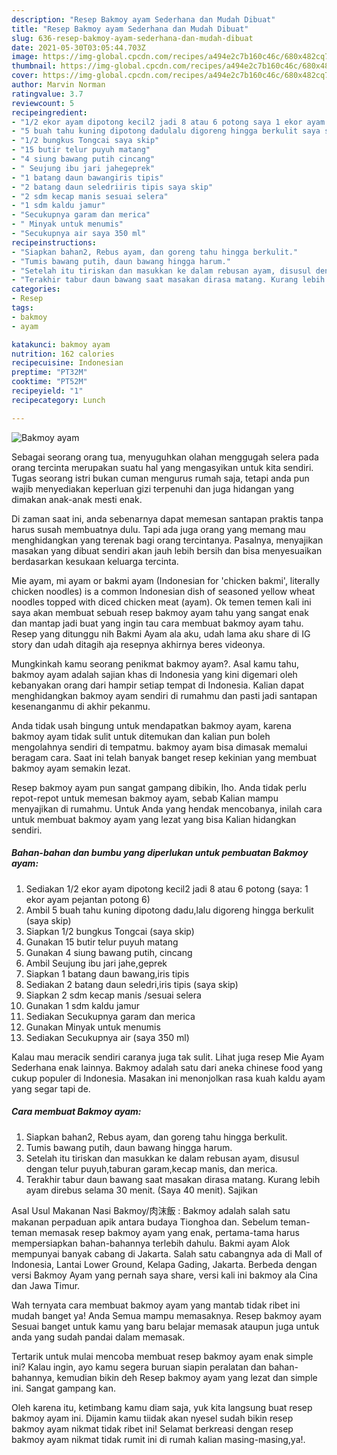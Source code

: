 ```yaml
---
description: "Resep Bakmoy ayam Sederhana dan Mudah Dibuat"
title: "Resep Bakmoy ayam Sederhana dan Mudah Dibuat"
slug: 636-resep-bakmoy-ayam-sederhana-dan-mudah-dibuat
date: 2021-05-30T03:05:44.703Z
image: https://img-global.cpcdn.com/recipes/a494e2c7b160c46c/680x482cq70/bakmoy-ayam-foto-resep-utama.jpg
thumbnail: https://img-global.cpcdn.com/recipes/a494e2c7b160c46c/680x482cq70/bakmoy-ayam-foto-resep-utama.jpg
cover: https://img-global.cpcdn.com/recipes/a494e2c7b160c46c/680x482cq70/bakmoy-ayam-foto-resep-utama.jpg
author: Marvin Norman
ratingvalue: 3.7
reviewcount: 5
recipeingredient:
- "1/2 ekor ayam dipotong kecil2 jadi 8 atau 6 potong saya 1 ekor ayam pejantan potong 6"
- "5 buah tahu kuning dipotong dadulalu digoreng hingga berkulit saya skip"
- "1/2 bungkus Tongcai saya skip"
- "15 butir telur puyuh matang"
- "4 siung bawang putih cincang"
- " Seujung ibu jari jahegeprek"
- "1 batang daun bawangiris tipis"
- "2 batang daun seledriiris tipis saya skip"
- "2 sdm kecap manis sesuai selera"
- "1 sdm kaldu jamur"
- "Secukupnya garam dan merica"
- " Minyak untuk menumis"
- "Secukupnya air saya 350 ml"
recipeinstructions:
- "Siapkan bahan2, Rebus ayam, dan goreng tahu hingga berkulit."
- "Tumis bawang putih, daun bawang hingga harum."
- "Setelah itu tiriskan dan masukkan ke dalam rebusan ayam, disusul dengan telur puyuh,taburan garam,kecap manis, dan merica."
- "Terakhir tabur daun bawang saat masakan dirasa matang. Kurang lebih ayam direbus selama 30 menit. (Saya 40 menit). Sajikan"
categories:
- Resep
tags:
- bakmoy
- ayam

katakunci: bakmoy ayam 
nutrition: 162 calories
recipecuisine: Indonesian
preptime: "PT32M"
cooktime: "PT52M"
recipeyield: "1"
recipecategory: Lunch

---
```



![Bakmoy ayam](https://img-global.cpcdn.com/recipes/a494e2c7b160c46c/680x482cq70/bakmoy-ayam-foto-resep-utama.jpg)

Sebagai seorang orang tua, menyuguhkan olahan menggugah selera pada orang tercinta merupakan suatu hal yang mengasyikan untuk kita sendiri. Tugas seorang istri bukan cuman mengurus rumah saja, tetapi anda pun wajib menyediakan keperluan gizi terpenuhi dan juga hidangan yang dimakan anak-anak mesti enak.

Di zaman  saat ini, anda sebenarnya dapat memesan santapan praktis tanpa harus susah membuatnya dulu. Tapi ada juga orang yang memang mau menghidangkan yang terenak bagi orang tercintanya. Pasalnya, menyajikan masakan yang dibuat sendiri akan jauh lebih bersih dan bisa menyesuaikan berdasarkan kesukaan keluarga tercinta. 

Mie ayam, mi ayam or bakmi ayam (Indonesian for &#39;chicken bakmi&#39;, literally chicken noodles) is a common Indonesian dish of seasoned yellow wheat noodles topped with diced chicken meat (ayam). Ok temen temen kali ini saya akan membuat sebuah resep bakmoy ayam tahu yang sangat enak dan mantap jadi buat yang ingin tau cara membuat bakmoy ayam tahu. Resep yang ditunggu nih Bakmi Ayam ala aku, udah lama aku share di IG story dan udah ditagih aja resepnya akhirnya beres videonya.

Mungkinkah kamu seorang penikmat bakmoy ayam?. Asal kamu tahu, bakmoy ayam adalah sajian khas di Indonesia yang kini digemari oleh kebanyakan orang dari hampir setiap tempat di Indonesia. Kalian dapat menghidangkan bakmoy ayam sendiri di rumahmu dan pasti jadi santapan kesenanganmu di akhir pekanmu.

Anda tidak usah bingung untuk mendapatkan bakmoy ayam, karena bakmoy ayam tidak sulit untuk ditemukan dan kalian pun boleh mengolahnya sendiri di tempatmu. bakmoy ayam bisa dimasak memalui beragam cara. Saat ini telah banyak banget resep kekinian yang membuat bakmoy ayam semakin lezat.

Resep bakmoy ayam pun sangat gampang dibikin, lho. Anda tidak perlu repot-repot untuk memesan bakmoy ayam, sebab Kalian mampu menyajikan di rumahmu. Untuk Anda yang hendak mencobanya, inilah cara untuk membuat bakmoy ayam yang lezat yang bisa Kalian hidangkan sendiri.

<!--inarticleads1-->

##### Bahan-bahan dan bumbu yang diperlukan untuk pembuatan Bakmoy ayam:

1. Sediakan 1/2 ekor ayam dipotong kecil2 jadi 8 atau 6 potong (saya: 1 ekor ayam pejantan potong 6)
1. Ambil 5 buah tahu kuning dipotong dadu,lalu digoreng hingga berkulit (saya skip)
1. Siapkan 1/2 bungkus Tongcai (saya skip)
1. Gunakan 15 butir telur puyuh matang
1. Gunakan 4 siung bawang putih, cincang
1. Ambil  Seujung ibu jari jahe,geprek
1. Siapkan 1 batang daun bawang,iris tipis
1. Sediakan 2 batang daun seledri,iris tipis (saya skip)
1. Siapkan 2 sdm kecap manis /sesuai selera
1. Gunakan 1 sdm kaldu jamur
1. Sediakan Secukupnya garam dan merica
1. Gunakan  Minyak untuk menumis
1. Sediakan Secukupnya air (saya 350 ml)


Kalau mau meracik sendiri caranya juga tak sulit. Lihat juga resep Mie Ayam Sederhana enak lainnya. Bakmoy adalah satu dari aneka chinese food yang cukup populer di Indonesia. Masakan ini menonjolkan rasa kuah kaldu ayam yang segar tapi de. 

<!--inarticleads2-->

##### Cara membuat Bakmoy ayam:

1. Siapkan bahan2, Rebus ayam, dan goreng tahu hingga berkulit.
1. Tumis bawang putih, daun bawang hingga harum.
1. Setelah itu tiriskan dan masukkan ke dalam rebusan ayam, disusul dengan telur puyuh,taburan garam,kecap manis, dan merica.
1. Terakhir tabur daun bawang saat masakan dirasa matang. Kurang lebih ayam direbus selama 30 menit. (Saya 40 menit). Sajikan


Asal Usul Makanan Nasi Bakmoy/肉沫飯 : Bakmoy adalah salah satu makanan perpaduan apik antara budaya Tionghoa dan. Sebelum teman-teman memasak resep bakmoy ayam yang enak, pertama-tama harus mempersiapkan bahan-bahannya terlebih dahulu. Bakmi ayam Alok mempunyai banyak cabang di Jakarta. Salah satu cabangnya ada di Mall of Indonesia, Lantai Lower Ground, Kelapa Gading, Jakarta. Berbeda dengan versi Bakmoy Ayam yang pernah saya share, versi kali ini bakmoy ala Cina dan Jawa Timur. 

Wah ternyata cara membuat bakmoy ayam yang mantab tidak ribet ini mudah banget ya! Anda Semua mampu memasaknya. Resep bakmoy ayam Sesuai banget untuk kamu yang baru belajar memasak ataupun juga untuk anda yang sudah pandai dalam memasak.

Tertarik untuk mulai mencoba membuat resep bakmoy ayam enak simple ini? Kalau ingin, ayo kamu segera buruan siapin peralatan dan bahan-bahannya, kemudian bikin deh Resep bakmoy ayam yang lezat dan simple ini. Sangat gampang kan. 

Oleh karena itu, ketimbang kamu diam saja, yuk kita langsung buat resep bakmoy ayam ini. Dijamin kamu tiidak akan nyesel sudah bikin resep bakmoy ayam nikmat tidak ribet ini! Selamat berkreasi dengan resep bakmoy ayam nikmat tidak rumit ini di rumah kalian masing-masing,ya!.

